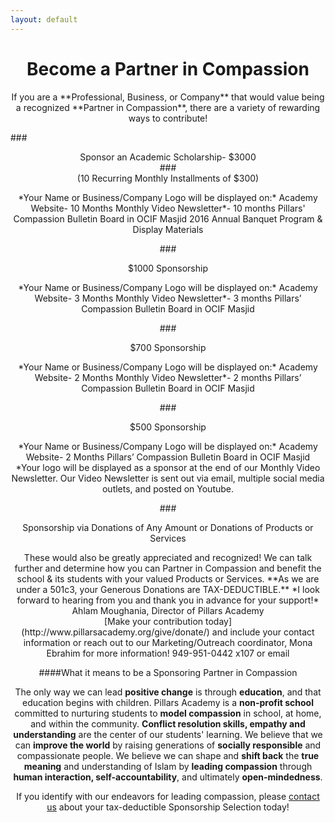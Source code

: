 ```yaml
---
layout: default
---
```


# <center>Become a Partner in Compassion</center>

<center>If you are a **Professional, Business, or Company** that would value being a recognized **Partner in Compassion**, there are a variety of rewarding ways to contribute!</center>

###<center>Sponsor an Academic Scholarship- $3000  
###<center>(10 Recurring Monthly Installments of $300)  
<center>*Your Name or Business/Company Logo will be displayed on:*  
Academy Website- 10 Months  
Monthly Video Newsletter*- 10 months  
Pillars' Compassion Bulletin Board in OCIF Masjid  
2016 Annual Banquet Program & Display Materials</center>  

###<center>$1000 Sponsorship  
<center>*Your Name or Business/Company Logo will be displayed on:*  
Academy Website- 3 Months  
Monthly Video Newsletter*- 3 months  
Pillars’ Compassion Bulletin Board in OCIF Masjid</center>  

###<center>$700 Sponsorship  
<center>*Your Name or Business/Company Logo will be displayed on:*  
Academy Website- 2 Months  
Monthly Video Newsletter*- 2 months  
Pillars’ Compassion Bulletin Board in OCIF Masjid</center>  

###<center>$500 Sponsorship  
<center>*Your Name or Business/Company Logo will be displayed on:*  
Academy Website- 2 Months  
Pillars’ Compassion Bulletin Board in OCIF Masjid</center>  

<center>*Your logo will be displayed as a sponsor at the end of our Monthly Video Newsletter. Our Video Newsletter is sent out via email, multiple social media outlets, and posted on Youtube. </center>

###<center>Sponsorship via Donations of Any Amount or Donations of Products or Services</center>

<center>These would also be greatly appreciated and recognized! We can talk further and determine how you can Partner in Compassion and benefit the school & its students with your valued Products or Services.  
**As we are under a 501c3, your Generous Donations are TAX-DEDUCTIBLE.**  
*I look forward to hearing from you and thank you in advance for your support!*</center>  

<center>Ahlam Moughania, Director of Pillars Academy</center>

<center> [Make your contribution today] (http://www.pillarsacademy.org/give/donate/) and include your contact information or reach out to our Marketing/Outreach coordinator, Mona Ebrahim for more information!  949-951-0442 x107 or email <mona.ebrahim@pillarsacademy.org></center>

####What it means to be a Sponsoring Partner in Compassion

The only way we can lead **positive change** is through **education**, and that education begins with children. Pillars Academy is a **non-profit school** committed to nurturing students to **model compassion** in school, at home, and within the community. **Conflict resolution skills, empathy and understanding** are the center of our students' learning. We believe that we can **improve the world** by raising generations of **socially responsible** and compassionate people. We believe we can shape and **shift back** the **true meaning** and understanding of Islam by **leading compassion** through **human interaction, self-accountability**, and ultimately **open-mindedness**.


If you identify with our endeavors for leading compassion, please [contact us](mona.ebrahim@pillarsacademy.org) about your tax-deductible Sponsorship Selection today!
